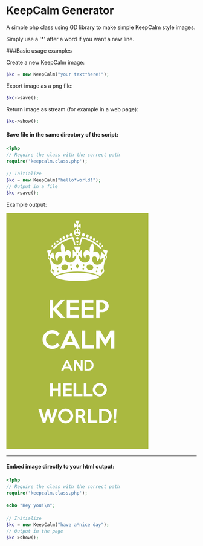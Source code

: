 KeepCalm Generator
==================

A simple php class using GD library to make simple KeepCalm style images.

Simply use a '*' after a word if you want a new line.

###Basic usage examples

Create a new KeepCalm image:
```php
$kc = new KeepCalm("your text*here!");
```

Export image as a png file:
```php
$kc->save();
```

Return image as stream (for example in a web page):
```php
$kc->show();
```

#### Save file in the same directory of the script:
```php
<?php
// Require the class with the correct path
require('keepcalm.class.php');

// Initialize
$kc = new KeepCalm("hello*world!");
// Output in a file
$kc->save();

```

Example output:

![hello world](examples/helloworld.png)

***

#### Embed image directly to your html output:
```php
<?php
// Require the class with the correct path
require('keepcalm.class.php');

echo "Hey you!\n";

// Initialize
$kc = new KeepCalm("have a*nice day");
// Output in the page
$kc->show();

```
